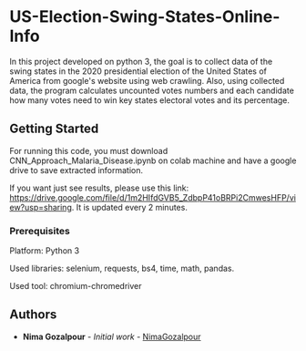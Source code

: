 # US-Election-Swing-States-Online-Info

In this project developed on python 3, the goal is to collect data of the swing states in the 2020 presidential election of the United States of America from google's website using web crawling. Also, using collected data, the program calculates uncounted votes numbers and each candidate how many votes need to win key states electoral votes and its percentage.
## Getting Started

For running this code, you must download CNN_Approach_Malaria_Disease.ipynb on colab machine and have a google drive to save extracted information. 

If you want just see results, please use this link: https://drive.google.com/file/d/1m2HIfdGVB5_ZdbpP41oBRPi2CmwesHFP/view?usp=sharing. It is updated every 2 minutes.

### Prerequisites

Platform:
Python 3

Used libraries: selenium, requests, bs4, time, math, pandas.

Used tool: chromium-chromedriver

## Authors

* **Nima Gozalpour** - *Initial work* - [NimaGozalpour](https://github.com/NimaGozalpour)

